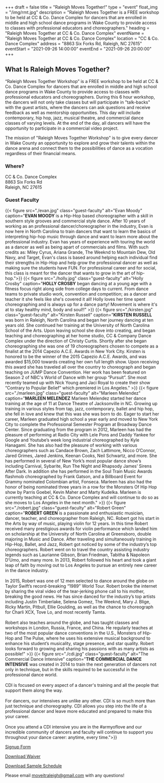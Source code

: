 +++
draft = false
title = "Raleigh Moves Together!"
type = "event"
float_img = "/img/rmt.jpg"
description = "Raleigh Moves Together is a FREE workshop to be held at CC & Co. Dance Complex for dancers that are enrolled in middle and high school dance programs in Wake County to provide access to classes with professional educators and choreographers."
heading = "Raleigh Moves Together at CC & Co. Dance Complex"
eventName = "Raleigh Moves Together at CC & Co. Dance Complex"
location = "CC & Co. Dance Complex"
address = "8863 Six Forks Rd, Raleigh, NC 27615"
eventStart = "2021-09-26 14:00:00"
eventEnd = "2021-09-26 20:00:00"
+++

## What Is Raleigh Moves Together?

“Raleigh Moves Together Workshop” is a FREE workshop to be held at CC & Co. Dance Complex for dancers that are enrolled in middle and high school dance programs in Wake County to provide access to classes with professional educators and choreographers. During this 6 hour workshop, the dancers will not only take classes but will participate in "talk-backs" with the guest artists, where the dancers can ask questions and receive feedback as well as mentorship opportunities.  This day will include contemporary, hip hop, jazz, musical theatre, and commercial dance classes of varying levels. At the end of the day, all dancers will have the opportunity to participate in a commercial video project.

The mission of "Raleigh Moves Together Workshop" is to give every dancer in Wake County an opportunity to explore and grow their talents within the dance arena and connect them to the possibilities of dance as a vocation regardless of their financial means.

### Where?
CC & Co. Dance Complex \
8863 Six Forks Rd \
Raleigh, NC 27615

### Guest Faculty
  {{< figure src="./evan.jpg" class="guest-faculty" alt="Evan Moody" caption="**EVAN MOODY** is a Hip-Hop based choreographer with a skill in southern style grooves and commercial style dance. After 10 years of working as an professional dancer/choreographer in the industry, Evan is now here in North Carolina to train dancers that want to learn the basics of interpreting hip-hop music through dance and want to learn more about the professional industry. Evan has years of experience with touring the world as a dancer as well as being apart of commercials and films. With such credits as: Miley Cyrus, Ariana Grande, The Weeknd to Mountain Dew, Old Navy, and Target, Evan's class is based around helping each individual find their strengths in Hip-Hop and help grow the professional dancer as well as making sure the students have FUN. For professional career and for social, this class is meant for the dancer that wants to grow in the art of hip-hop.">}}
  {{< figure src="./holly.jpg" class="guest-faculty" alt="Holly Crosby" caption="**HOLLY CROSBY** began dancing at a young age with a fitness focus right along side from college days to current. From dance teams to private studio work, convention and competition; as a dancer and teacher it she feels like she's covered it all! Holly loves her time spent choreographing and is always up for a dance party! Movement is where it's at to stay healthy mind, body and soul!!" >}}
  {{< figure src="./kirsten.jpg" class="guest-faculty" alt="Kirsten Russell" caption="**KIRSTEN RUSSELL** was born in Raleigh, North Carolina and began her journey dancing at ten years old. She continued her training at the University of North Carolina School of the Arts. Upon leaving school she dove into creating, and began teaching and choreographing at her home studio, CC & Company Dance Complex under the direction of Christy Curtis. Shortly after she began choreographing she was one of 19 choreographers chosen to compete as a finalist at the 2014 Capezio A.C.E. Awards in New York City. Kirsten is honored to be the winner of the 2015 Capezio A.C.E. Awards, and was awarded $15,000 towards creating her own full length show. Upon receiving this award she has traveled all over the country to choreograph and began teaching on JUMP Dance Convention. Her work has been featured on Season 2 of NBC's World of Dance with her group “Pursuit”. She most recently teamed up with Nick Young and Jaci Royal to create their show “Contrary to Popular Belief” which premiered in Los Angeles." >}}
  {{< figure src="./marleen.jpg" class="guest-faculty" alt="Marleen Melendez" caption="**MARLEEN MELENDEZ** Marleen Melendez started her dance training at the age of 11 at Dance Theatre of Jacksonville in NC. Growing up training in various styles from tap, jazz, contemporary, ballet and hip hop, she fell in love and knew that this was she was born to do. Eager to start her career, Marleen graduated high school a year early and moved to New York City to complete the Professional Semester Program at Broadway Dance Center. Since graduating from the program in 2012, Marleen has had the pleasure of performing at Radio City with Lele Pons and Daddy Yankee for Google and Youtube’s week long industrial choreographed by Kyle Hanagami. She has also had the pleasure of working with various choreographers such as Candace Brown, Zach Lattimore, Nicco O’Connor, Jared Grimes, Jared Jenkins, Keenan Cooks, Neil Schwartz, and more. She has performed in several of New York’s most popular dance show’s including Carnival, Sybarite, Run The Night and Rhapsody James’ Sirens After Dark. In addition she has performed in the Soul Train Music Awards flashmob choreographed by Frank Gatson, and a Billboard Event for Grammy nominated Colombian artist, Fonseca. Marleen has also had the honor of being nominated three years in a row for the Monsters Of Hip Hop show by Parris Goebel, Kevin Maher and Marty Kudelka. Marleen is currently teaching at CC & Co. Dance Complex and will continue to do so as she moves to Los Angeles in the next month." >}}
  {{< figure src="./robert.jpg" class="guest-faculty" alt="Robert Green" caption="**ROBERT GREEN** is a passionate and enthusiastic musician, dancer, teacher, and choreographer from Raleigh, NC. Robert got his start in the Arts by way of music, playing violin for 12 years. In this time Robert received many prestigious awards for violin performance which landed him on scholarship at the University of North Carolina at Greensboro, double majoring in Music and Dance. After traveling and simultaneously training in Hip-Hop, Ballet, and Jazz, Robert got noticed by some of the industry’s top choreographers. Robert went on to travel the country assisting industry legends such as Laurianne Gibson, Brian Friedman, Tabitha & Napoleon D’Umo, and many more. In 2013, Robert followed his heart and took a giant leap of faith by moving out to Los Angeles to pursue an entirely new career in the dance industry.<br><br>  In 2015, Robert was one of 12 men selected to dance around the globe on Taylor Swift’s record-breaking “1989” World Tour. Robert broke the internet by sharing the viral video of the tear-jerking phone call to his mother, breaking the good news. He has since danced for the industry’s top artists including Justin Timberlake, Selena Gomez, The Weeknd, Mary J. Blige, Ricky Martin, Pitbull, Ellie Goulding, as well as the chance to choreograph for Charli XCX, Tove Lo, and most recently Tamta.<br><br>Robert also teaches around the globe, and has taught classes and workshops in London, Russia, France, and China. He regularly teaches at two of the most popular dance conventions in the U.S., Monsters of Hip-Hop and The Pulse, where he uses his extensive musical background to enhance his student’s musicality, stage presence, and star quality. Robert looks forward to growing and sharing his passions with as many artists as possible!" >}}
  {{< figure src="./cdi.jpg" class="guest-faculty" alt="The Commercial Dance Intensive" caption="**THE COMMERCIAL DANCE INTENSIVE** was created in 2014 to train the next generation of dancers not only in technique, but in the skills required to be successful in the professional dance world.<br><br>CDI is focused on every aspect of a dancer's training and all the people that support them along the way.<br><br>For dancers, our intensives are unlike any other. CDI is so much more than just technique and choreography. CDI allows you step into the life of a professional dancer and leave more educated and prepared to make this your career.<br><br>Once you attend a CDI intensive you are in the #armyoflove and our incredible community of dancers and faculty will continue to support you throughout your dance career: anytime, every time.">}}

<a href="https://docs.google.com/forms/d/e/1FAIpQLSdlXCorYaMnpCCupQOO9T67uteiDr0D_9Ox9Xqzumc6aXQfSw/viewform" class="button button-primary button-large">Signup Form</a>

<a href="./Raleigh%20Moves%20Together%20Waiver.pdf" class="button button-primary button-large">Download Waiver</a>

<a href="./RaleighMovesTogetherSchedule.pdf" class="button button-primary button-large">Download Sample Schedule</a>

Please email <a href="mailto:moveitraleigh@gmail.com">moveitraleigh@gmail.com</a> with any questions!
